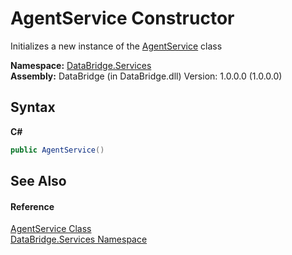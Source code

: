 # AgentService Constructor 
 

Initializes a new instance of the <a href="440c47be-9282-875b-37b7-48d7610b463d">AgentService</a> class

**Namespace:**&nbsp;<a href="651c74f6-3541-31f2-95e9-45b42a3f37f6">DataBridge.Services</a><br />**Assembly:**&nbsp;DataBridge (in DataBridge.dll) Version: 1.0.0.0 (1.0.0.0)

## Syntax

**C#**<br />
``` C#
public AgentService()
```


## See Also


#### Reference
<a href="440c47be-9282-875b-37b7-48d7610b463d">AgentService Class</a><br /><a href="651c74f6-3541-31f2-95e9-45b42a3f37f6">DataBridge.Services Namespace</a><br />
